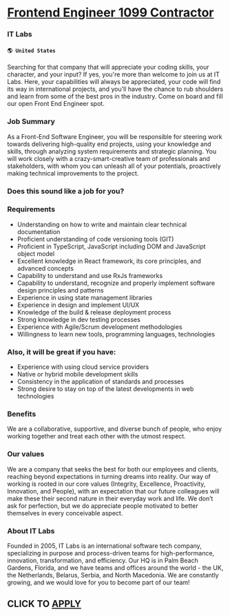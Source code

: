 # [Frontend Engineer 1099 Contractor](https://www.remotewlb.com/apply/frontend-engineer-1099-contractor)  
### IT Labs  
#### `🌎 United States`  

Searching for that company that will appreciate your coding skills, your character, and your input? If yes, you're more than welcome to join us at IT Labs. Here, your capabilities will always be appreciated, your code will find its way in international projects, and you'll have the chance to rub shoulders and learn from some of the best pros in the industry. Come on board and fill our open Front End Engineer spot.

### Job Summary

As a Front-End Software Engineer, you will be responsible for steering work towards delivering high-quality end projects, using your knowledge and skills, through analyzing system requirements and strategic planning. You will work closely with a crazy-smart-creative team of professionals and stakeholders, with whom you can unleash all of your potentials, proactively making technical improvements to the project.

### Does this sound like a job for you?

### Requirements

  * Understanding on how to write and maintain clear technical documentation
  * Proficient understanding of code versioning tools (GIT)
  * Proficient in TypeScript, JavaScript including DOM and JavaScript object model
  * Excellent knowledge in React framework, its core principles, and advanced concepts
  * Capability to understand and use RxJs frameworks
  * Capability to understand, recognize and properly implement software design principles and patterns
  * Experience in using state management libraries
  * Experience in design and implement UI/UX
  * Knowledge of the build & release deployment process
  * Strong knowledge in dev testing processes
  * Experience with Agile/Scrum development methodologies
  * Willingness to learn new tools, programming languages, technologies

### Also, it will be great if you have:

  * Experience with using cloud service providers
  * Native or hybrid mobile development skills
  * Consistency in the application of standards and processes
  * Strong desire to stay on top of the latest developments in web technologies

### Benefits

We are a collaborative, supportive, and diverse bunch of people, who enjoy working together and treat each other with the utmost respect.

### Our values

We are a company that seeks the best for both our employees and clients, reaching beyond expectations in turning dreams into reality. Our way of working is rooted in our core values (Integrity, Excellence, Proactivity, Innovation, and People), with an expectation that our future colleagues will make these their second nature in their everyday work and life. We don’t ask for perfection, but we do appreciate people motivated to better themselves in every conceivable aspect.

### About IT Labs

Founded in 2005, IT Labs is an international software tech company, specializing in purpose and process-driven teams for high-performance, innovation, transformation, and efficiency. Our HQ is in Palm Beach Gardens, Florida, and we have teams and offices around the world - the UK, the Netherlands, Belarus, Serbia, and North Macedonia. We are constantly growing, and we would love for you to become part of our team!

  
## CLICK TO [APPLY](https://www.remotewlb.com/apply/frontend-engineer-1099-contractor)

